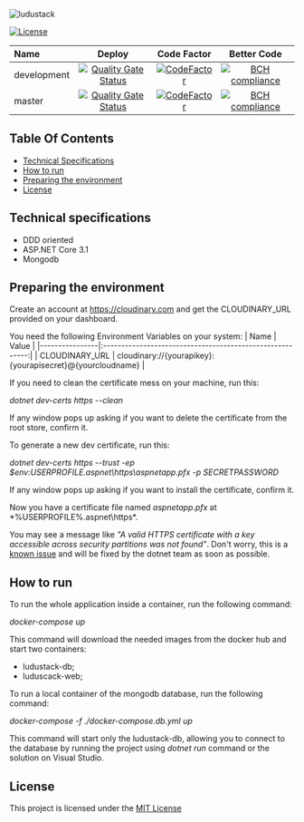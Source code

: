 ![ludustack](https://github.com/anteatergames/ludustack/blob/master/LuduStack.Web/wwwroot/images/logo-horizontal-black-1024w.png?raw=true)

[![License](https://img.shields.io/github/license/anteatergames/indievisible)](https://github.com/anteatergames/ludustack/blob/master/LICENSE)


| Name|Deploy|Code Factor|Better Code|
|:-|:-:|:-:|:-:|
|development|[![Quality Gate Status](https://sonarcloud.io/api/project_badges/measure?branch=development&project=anteatergames_ludustack&metric=alert_status)](https://sonarcloud.io/dashboard?id=anteatergames_ludustack&branch=development)|[![CodeFactor](https://www.codefactor.io/repository/github/anteatergames/ludustack/badge)](https://www.codefactor.io/repository/github/anteatergames/ludustack)|[![BCH compliance](https://bettercodehub.com/edge/badge/anteatergames/indievisible?branch=development)](https://bettercodehub.com/)|
|master|[![Quality Gate Status](https://sonarcloud.io/api/project_badges/measure?branch=master&project=anteatergames_ludustack&metric=alert_status)](https://sonarcloud.io/dashboard?id=anteatergames_ludustack&branch=master)|[![CodeFactor](https://www.codefactor.io/repository/github/anteatergames/ludustack/badge)](https://www.codefactor.io/repository/github/anteatergames/ludustack)|[![BCH compliance](https://bettercodehub.com/edge/badge/anteatergames/indievisible?branch=master)](https://bettercodehub.com/)|

## Table Of Contents
- [Technical Specifications](#technical-specifications)
- [How to run](#how-to-run)
- [Preparing the environment](#preparing-the-environment)
- [License](#license)

## Technical specifications
- DDD oriented
- ASP.NET Core 3.1
- Mongodb

## Preparing the environment

Create an account at https://cloudinary.com and get the CLOUDINARY_URL provided on your dashboard.

You need the following Environment Variables on your system:
| Name           |                           Value                           |
|----------------|:---------------------------------------------------------:|
| CLOUDINARY_URL | cloudinary://{yourapikey}:{yourapisecret}@{yourcloudname} |

If you need to clean the certificate mess on your machine, run this:

*dotnet dev-certs https --clean*

If any window pops up asking if you want to delete the certificate from the root store, confirm it.

To generate a new dev certificate, run this:

*dotnet dev-certs https --trust -ep $env:USERPROFILE\.aspnet\https\aspnetapp.pfx -p SECRETPASSWORD*

If any window pops up asking if you want to install the certificate, confirm it.

Now you have a certificate file named *aspnetapp.pfx* at *%USERPROFILE%\.aspnet\https\*.

You may see a message like *"A valid HTTPS certificate with a key accessible across security partitions was not found"*. Don't worry, this is a [known issue](https://github.com/dotnet/aspnetcore/issues/21948) and will be fixed by the dotnet team as soon as possible.

## How to run
To run the whole application inside a container, run the following command:

*docker-compose up*

This command will download the needed images from the docker hub and start two containers:

- ludustack-db;
- luduscack-web;


To run a local container of the mongodb database, run the following command:

*docker-compose -f ./docker-compose.db.yml up*

This command will start only the ludustack-db, allowing you to connect to the database by running the project using *dotnet run* command or the solution on Visual Studio.

## License
This project is licensed under the [MIT License](https://github.com/anteatergames/ludustack/blob/master/LICENSE)

